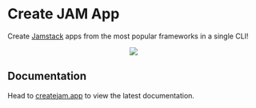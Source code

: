 # Create JAM App

Create [Jamstack](https://jamstack.org) apps from the most popular frameworks in a single CLI!

<p align="center"><img src="/img/demo.gif?raw=true"/></p>

## Documentation

Head to [createjam.app](https://createjam.app/) to view the latest documentation.

